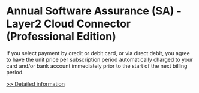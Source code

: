 # Annual Software Assurance (SA) - Layer2 Cloud Connector (Professional Edition)
If you select payment by credit or debit card, or via direct debit, you agree to have the unit price per subscription period automatically charged to your card and/or bank account immediately prior to the start of the next billing period.
 
[>> Detailed information](https://secure.shareit.com/shareit/product.html?productid=300454310&affiliateid=200057808)